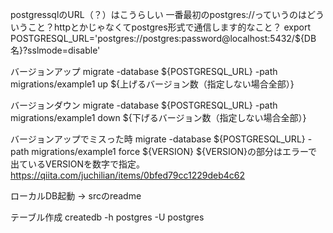 postgressqlのURL（？）はこうらしい
一番最初のpostgres://っていうのはどういうこと？httpとかじゃなくてpostgres形式で通信します的なこと？
export POSTGRESQL_URL='postgres://postgres:password@localhost:5432/${DB名}?sslmode=disable'

バージョンアップ
migrate -database ${POSTGRESQL_URL} -path migrations/example1 up ${上げるバージョン数（指定しない場合全部）}

バージョンダウン
migrate -database ${POSTGRESQL_URL} -path migrations/example1 down ${下げるバージョン数（指定しない場合全部）}

バージョンアップでミスった時
migrate -database ${POSTGRESQL_URL} -path migrations/example1 force ${VERSION}
${VERSION}の部分はエラーで出ているVERSIONを数字で指定。https://qiita.com/juchilian/items/0bfed79cc1229deb4c62


ローカルDB起動 -> srcのreadme

テーブル作成
createdb -h postgres -U postgres 